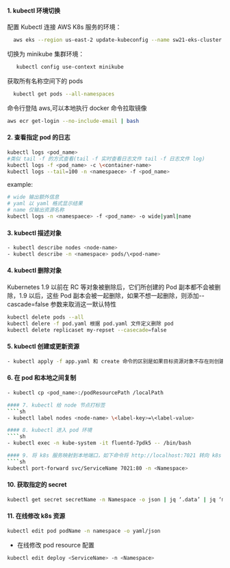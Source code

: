 #### 1. kubectl 环境切换

配置 Kubectl 连接 AWS K8s 服务的环境：

```sh
  aws eks --region us-east-2 update-kubeconfig --name sw21-eks-cluster
```

切换为 minikube 集群环境：

```sh
   kubectl config use-context minikube
```

获取所有名称空间下的 pods

```sh
  kubectl get pods --all-namespaces
```

命令行登陆 aws,可以本地执行 docker 命令拉取镜像

```sh
aws ecr get-login --no-include-email | bash
```

#### 2. 查看指定 pod 的日志

```sh
kubectl logs <pod_name>
#类似 tail -f 的方式查看(tail -f 实时查看日志文件 tail -f 日志文件 log)
kubectl logs -f <pod_name> -c \<container-name>
kubectl logs --tail=100 -n <namespaece> -f <pod_name>
```

example:

```sh
# wide 输出额外信息
# yaml 以 yaml 格式显示结果
# name 仅输出资源名称
kubectl logs -n <namespaece> -f <pod_name> -o wide|yaml|name
```

#### 3. kubectl 描述对象

```sh
- kubectl describe nodes <node-name>
- kubectl describe -n <namespace> pods/\<pod-name>
```

#### 4. kubectl 删除对象

Kubernetes 1.9 以前在 RC 等对象被删除后，它们所创建的 Pod 副本都不会被删除，1.9 以后，这些 Pod 副本会被一起删除，如果不想一起删除，则添加--cascade=false 参数来取消这一默认特性

```sh
kubectl delete pods --all
kubectl delere -f pod.yaml 根据 pod.yaml 文件定义删除 pod
kubectl delete replicaset my-repset --casecade=false
```

#### 5. kubectl 创建或更新资源

```sh
- kubectl apply -f app.yaml 和 create 命令的区别是如果目标资源对象不存在则创建，存在则更新资源
```

#### 6. 在 pod 和本地之间复制

`````sh
- kubectl cp <pod_name>:/podResourcePath /localPath

#### 7. kubectl 给 node 节点打标签
````sh
- kubectl label nodes <node-name> \<label-key>=\<label-value>

#### 8. kubectl 进入 pod 环境
````sh
- kubectl exec -n kube-system -it fluentd-7pdk5 -- /bin/bash

#### 9. 将 k8s 服务映射到本地端口，如下命令将 http://localhost:7021 转向 k8s http://online_uri
````sh
kubectl port-forward svc/ServiceName 7021:80 -n <Namespace>
`````

#### 10. 获取指定的 secret

```sh
kubectl get secret secretName -n Namespace -o json | jq ‘.data’ | jq ‘map_values(@base64d)’
```

#### 11. 在线修改 k8s 资源

```sh
kubectl edit pod podName -n namespace -o yaml/json
```

- 在线修改 pod resource 配置

```sh
kubectl edit deploy <ServiceName> -n <Namespace>
```
